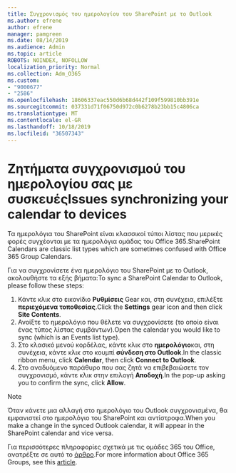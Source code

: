 ```yaml
---
title: Συγχρονισμός του ημερολογίου του SharePoint με το Outlook
ms.author: efrene
author: efrene
manager: pamgreen
ms.date: 08/14/2019
ms.audience: Admin
ms.topic: article
ROBOTS: NOINDEX, NOFOLLOW
localization_priority: Normal
ms.collection: Adm_O365
ms.custom:
- "9000677"
- "2586"
ms.openlocfilehash: 18606337eac550d6b68d442f109f599810bb391e
ms.sourcegitcommit: 037331d71f06750d972c0b6278b23bb15c4806ca
ms.translationtype: MT
ms.contentlocale: el-GR
ms.lasthandoff: 10/18/2019
ms.locfileid: "36507343"
---
```

# <a name="issues-synchronizing-your-calendar-to-devices"></a><span data-ttu-id="64850-102">Ζητήματα συγχρονισμού του ημερολογίου σας με συσκευές</span><span class="sxs-lookup"><span data-stu-id="64850-102">Issues synchronizing your calendar to devices</span></span>

<span data-ttu-id="64850-103">Τα ημερολόγια του SharePoint είναι κλασσικοί τύποι λίστας που μερικές φορές συγχέονται με τα ημερολόγια ομάδας του Office 365.</span><span class="sxs-lookup"><span data-stu-id="64850-103">SharePoint Calendars are classic list types which are sometimes confused with Office 365 Group Calendars.</span></span>

<span data-ttu-id="64850-104">Για να συγχρονίσετε ένα ημερολόγιο του SharePoint με το Outlook, ακολουθήστε τα εξής βήματα:</span><span class="sxs-lookup"><span data-stu-id="64850-104">To sync a SharePoint Calendar to Outlook, please follow these steps:</span></span>

1. <span data-ttu-id="64850-105">Κάντε κλικ στο εικονίδιο **Ρυθμίσεις** Gear και, στη συνέχεια, επιλέξτε **περιεχόμενα τοποθεσίας**.</span><span class="sxs-lookup"><span data-stu-id="64850-105">Click the **Settings** gear icon and then click **Site Contents**.</span></span>
2. <span data-ttu-id="64850-106">Ανοίξτε το ημερολόγιο που θέλετε να συγχρονίσετε (το οποίο είναι ένας τύπος λίστας συμβάντων).</span><span class="sxs-lookup"><span data-stu-id="64850-106">Open the calendar you would like to sync (which is an Events list type).</span></span>
3. <span data-ttu-id="64850-107">Στο κλασικό μενού κορδέλας, κάντε κλικ στο **ημερολόγιο**και, στη συνέχεια, κάντε κλικ στο κουμπί **σύνδεση στο Outlook**.</span><span class="sxs-lookup"><span data-stu-id="64850-107">In the classic ribbon menu, click **Calendar**, then click **Connect to Outlook**.</span></span>
4. <span data-ttu-id="64850-108">Στο αναδυόμενο παράθυρο που σας ζητά να επιβεβαιώσετε τον συγχρονισμό, κάντε κλικ στην επιλογή **Αποδοχή**.</span><span class="sxs-lookup"><span data-stu-id="64850-108">In the pop-up asking you to confirm the sync, click **Allow**.</span></span>

>[!Note]
> <span data-ttu-id="64850-109">Όταν κάνετε μια αλλαγή στο ημερολόγιο του Outlook συγχρονισμένα, θα εμφανιστεί στο ημερολόγιο του SharePoint και αντίστροφα.</span><span class="sxs-lookup"><span data-stu-id="64850-109">When you make a change in the synced Outlook calendar, it will appear in the SharePoint calendar and vice versa.</span></span>

<span data-ttu-id="64850-110">Για περισσότερες πληροφορίες σχετικά με τις ομάδες 365 του Office, ανατρέξτε σε αυτό το [άρθρο](https://support.office.com/article/Learn-about-Office-365-groups-b565caa1-5c40-40ef-9915-60fdb2d97fa2).</span><span class="sxs-lookup"><span data-stu-id="64850-110">For more information about Office 365 Groups, see this [article](https://support.office.com/article/Learn-about-Office-365-groups-b565caa1-5c40-40ef-9915-60fdb2d97fa2).</span></span>
